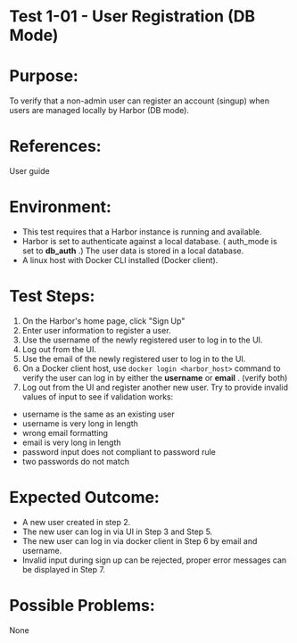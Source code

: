 Test 1-01 - User Registration (DB Mode)
=======

# Purpose:

To verify that a non-admin user can register an account (singup) when users are managed locally by Harbor (DB mode).

# References:
User guide

# Environment:
* This test requires that a Harbor instance is running and available.
* Harbor is set to authenticate against a local database. ( auth_mode is set to **db_auth** .) The user data is stored in a local database.
* A linux host with Docker CLI installed (Docker client).

# Test Steps:
1. On the Harbor's home page, click "Sign Up"
2. Enter user information to register a user.
3. Use the username of the newly registered user to log in to the UI.
4. Log out from the UI.
5. Use the email of the newly registered user to log in to the UI.
6. On a Docker client host, use `docker login <harbor_host>` command to verify the user can log in by either the **username** or **email** . (verify both)
7. Log out from the UI and register another new user. Try to provide invalid values of input to see if validation works:


* username is the same as an existing user
* username is very long in length
* wrong email formatting
* email is very long in length
* password input does not compliant to password rule
* two passwords do not match


# Expected Outcome:
* A new user created in step 2.
* The new user can log in via UI in Step 3 and Step 5.
* The new user can log in via docker client in Step 6 by email and username.
* Invalid input during sign up can be rejected, proper error messages can be displayed in Step 7.

# Possible Problems:
None